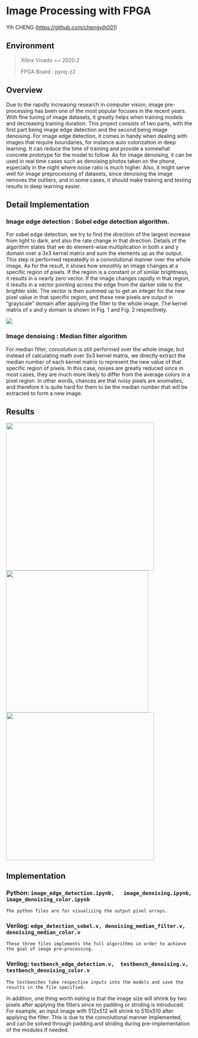 # Image Processing with FPGA
Yih CHENG (https://github.com/chengyih001)<br>

## Environment
> Xilinx Vivado == 2020.2
>
> FPGA Board : pynq-z2

## Overview
Due to the rapidly increasing research in computer vision, image pre-processing has been one of the most popular focuses in the recent years. With fine tuning of image datasets, it greatly helps when training models and decreasing training duration. This project consists of two parts, with the first part being image edge detection and the second being image denoising. For image edge detection, it comes in handy when dealing with images that require boundaries, for instance auto colorization in deep learning. It can reduce the time of training and provide a somewhat concrete prototype for the model to follow. As for image denoising, it can be used in real time cases such as denoising photos taken on the phone, especially in the night where noise ratio is much higher. Also, it might serve well for image preprocessing of datasets, since denoising the image removes the outliers, and in some cases, it should make training and testing results in deep learning easier.

## Detail Implementation
### Image edge detection : Sobel edge detection algorithm.
For sobel edge detection, we try to find the direction of the largest increase from light to dark, and also the rate change in that direction. Details of the algorithm states that we do element-wise multiplication in both x and y domain over a 3x3 kernel matrix and sum the elements up as the output. This step is performed repeatedly in a convolutional manner over the whole image. As for the result, it shows how smoothly an image changes at a specific region of pixels. If the region is a constant or of similar brightness, it results in a nearly zero vector. If the image changes rapidly in that region, it results in a vector pointing across the edge from the darker side to the brighter side. The vector is then summed up to get an integer for the new pixel value in that specific region, and these new pixels are output in “grayscale” domain after applying the filter to the whole image. The kernel matrix of x and y domain is shown in Fig. 1 and Fig. 2 respectively.
<p float="left">
  <img src="./images/sobel_kernel_matrix.png"/>
</p>

### Image denoising : Median filter algorithm
For median filter, convolution is still performed over the whole image, but instead of calculating math over 3x3 kernel matrix, we directly extract the median number of each kernel matrix to represent the new value of that specific region of pixels. In this case, noises are greatly reduced since in most cases, they are much more likely to differ from the average colors in a pixel region. In other words, chances are that noisy pixels are anomalies, and therefore it is quite hard for them to be the median number that will be extracted to form a new image.

## Results

<p float="left">
  <img src="./images/sobel_edge_detection_result.png", width=400>
  <img src="./images/median_filter_grayscale_result.png", width=384/>
  <img src="./images/median_filter_color_result.png", width=400/>
</p>

## Implementation
 
### Python:   `image_edge_detection.ipynb,   image_denoising.ipynb,   image_denoising_color.ipynb`

    The python files are for visualizing the output pixel arrays.

### Verilog: `edge_detection_sobel.v, denoising_median_filter.v, denoising_median_color.v`

    These three files implements the full algorithms in order to achieve the goal of image pre-processing.

### Verilog: `testbench_edge_detection.v,  testbench_denoising.v,  testbench_denoising_color.v`
    The testbenches take respective inputs into the models and save the results in the file specified.

In addition, one thing worth noting is that the image size will shrink by two pixels after applying the filters since no padding or striding is introduced. For example, an input image with 512x512 will shrink to 510x510 after applying the filter. This is due to the convolutional manner implemented, and can be solved through padding and striding during pre-implementation of the modules if needed.
